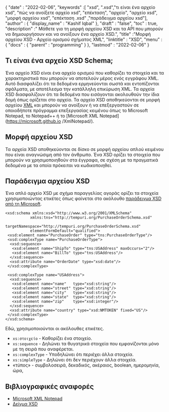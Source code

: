 {
  "date" : "2022-02-06",
  "keywords" :[ "xsd", ".xsd","τι είναι ένα αρχείο xsd", "πώς να ανοίξετε αρχείο xsd", "επέκταση", "αρχείο", "αρχείο xsd", "μορφή αρχείου xsd", "επέκταση .xsd" ,"παράδειγμα αρχείου xsd"],
  "author" : {
    "display_name" : "Kashif Iqbal"
},
  "draft" : "false",
  "toc" : true,
  "description" :" Μάθετε για τη μορφή αρχείου XSD και τα API που μπορούν να δημιουργήσουν και να ανοίξουν ένα αρχείο XSD.",
  "title" :"Μορφή αρχείου XSD - Αρχείο ορισμού σχήματος XML",
  "linktitle" : "XSD",
  "menu" : {
    "docs" : {
      "parent" : "programming"
}
},
  "lastmod" : "2022-02-06"
}

## Τι είναι ένα αρχείο XSD Schema;

Ένα αρχείο XSD είναι ένα αρχείο ορισμού που καθορίζει τα στοιχεία και τα χαρακτηριστικά που μπορούν να αποτελούν μέρος ενός εγγράφου XML. Αυτό διασφαλίζει ότι τα δεδομένα ερμηνεύονται σωστά και εντοπίζονται σφάλματα, με αποτέλεσμα την κατάλληλη επικύρωση XML. Τα αρχεία XSD διασφαλίζουν ότι τα δεδομένα που εισάγονται ακολουθούν την ίδια δομή όπως ορίζεται στο αρχείο. Τα αρχεία XSD αποθηκεύονται σε μορφή αρχείου [XML](/el/web/xml/) και μπορούν να ανοίξουν ή να επεξεργαστούν σε οποιοδήποτε πρόγραμμα επεξεργασίας κειμένου όπως το Microsoft Notepad, το Notepad++ ή το [Microsoft XML Notepad](https://microsoft.github.io /XmlNotepad/).

## Μορφή αρχείου XSD

Τα αρχεία XSD αποθηκεύονται σε δίσκο σε μορφή αρχείου απλού κειμένου που είναι αναγνώσιμη από τον άνθρωπο. Ένα XSD ορίζει τα στοιχεία που μπορούν να χρησιμοποιηθούν στα έγγραφα, σε σχέση με τα πραγματικά δεδομένα με τα οποία πρόκειται να κωδικοποιηθεί.

## Παράδειγμα αρχείου XSD

Ένα απλό αρχείο XSD με σχήμα παραγγελίας αγοράς ορίζει τα στοιχεία χρησιμοποιώντας ετικέτες όπως φαίνεται στο ακόλουθο [παράδειγμα XSD από τη Microsoft](https://learn.microsoft.com/en-us/visualstudio/xml-tools/sample-xsd-file-simple-schema?view=vs-2022).

```
<xsd:schema xmlns:xsd="http://www.w3.org/2001/XMLSchema"
           xmlns:tns="http://tempuri.org/PurchaseOrderSchema.xsd"
           targetNamespace="http://tempuri.org/PurchaseOrderSchema.xsd"
           elementFormDefault="qualified">
 <xsd:element name="PurchaseOrder" type="tns:PurchaseOrderType"/>
 <xsd:complexType name="PurchaseOrderType">
  <xsd:sequence>
   <xsd:element name="ShipTo" type="tns:USAddress" maxOccurs="2"/>
   <xsd:element name="BillTo" type="tns:USAddress"/>
  </xsd:sequence>
  <xsd:attribute name="OrderDate" type="xsd:date"/>
 </xsd:complexType>

 <xsd:complexType name="USAddress">
  <xsd:sequence>
   <xsd:element name="name"   type="xsd:string"/>
   <xsd:element name="street" type="xsd:string"/>
   <xsd:element name="city"   type="xsd:string"/>
   <xsd:element name="state"  type="xsd:string"/>
   <xsd:element name="zip"    type="xsd:integer"/>
  </xsd:sequence>
  <xsd:attribute name="country" type="xsd:NMTOKEN" fixed="US"/>
 </xsd:complexType>
</xsd:schema>
```

Εδώ, χρησιμοποιούνται οι ακόλουθες ετικέτες.

* `xs:στοιχείο` - Καθορίζει ένα στοιχείο.
* `xs:sequence` - Δηλώνει τα θυγατρικά στοιχεία που εμφανίζονται μόνο με τη σειρά που αναφέρεται.
* `xs:complexType` - Υποδηλώνει ότι περιέχει άλλα στοιχεία.
* `xs:simpleType` - Δηλώνει ότι δεν περιέχουν άλλα στοιχεία.
* «τύπος» - συμβολοσειρά, δεκαδικός, ακέραιος, boolean, ημερομηνία, ώρα,

## Βιβλιογραφικές αναφορές ##

- [Microsoft XML Notepad](https://microsoft.github.io/XmlNotepad/)
- [Δείγμα XSD](https://learn.microsoft.com/en-us/visualstudio/xml-tools/sample-xsd-file-simple-schema?view=vs-2022)

